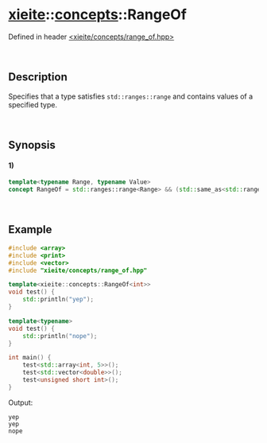 # [xieite](../../xieite.md)\:\:[concepts](../../concepts.md)\:\:RangeOf
Defined in header [<xieite/concepts/range_of.hpp>](../../../include/xieite/concepts/range_of.hpp)

&nbsp;

## Description
Specifies that a type satisfies `std::ranges::range` and contains values of a specified type.

&nbsp;

## Synopsis
#### 1)
```cpp
template<typename Range, typename Value>
concept RangeOf = std::ranges::range<Range> && (std::same_as<std::ranges::range_reference_t<Range>, Value> || std::convertible_to<std::ranges::range_reference_t<Range>, Value>);
```

&nbsp;

## Example
```cpp
#include <array>
#include <print>
#include <vector>
#include "xieite/concepts/range_of.hpp"

template<xieite::concepts::RangeOf<int>>
void test() {
    std::println("yep");
}

template<typename>
void test() {
    std::println("nope");
}

int main() {
    test<std::array<int, 5>>();
    test<std::vector<double>>();
    test<unsigned short int>();
}
```
Output:
```
yep
yep
nope
```
